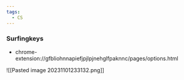 ```yaml
---
tags:
  - CS
---
```



### Surfingkeys
- chrome-extension://gfbliohnnapiefjpjlpjnehglfpaknnc/pages/options.html

![[Pasted image 20231101233132.png]]
